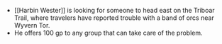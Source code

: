 - [[Harbin Wester]] is looking for someone to head east on the Triboar Trail, where travelers have reported trouble with a band of orcs near Wyvern Tor.
- He offers 100 gp to any group that can take care of the problem.
